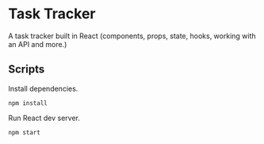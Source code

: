 # Task Tracker

A task tracker built in React
(components, props, state, hooks, working with an API and more.)

## Scripts

Install dependencies.

`npm install`

Run React dev server.

`npm start`

